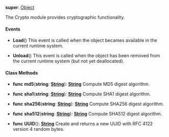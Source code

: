 **super**: [Object](Object.md)

The Crypto module provides cryptographic functionality.

#### Events

* **Load**()
This event is called when the object becames available in the current runtime system.

* **Unload**()
This event is called when the object has been removed from the current runtime system (but not yet deallocated).



#### Class Methods

* **func** **md5**(**string**: <strong>[String](../gravity/types.md)</strong>): <strong>[String](../gravity/types.md)</strong> 
Compute MD5 digest algorithm.

* **func** **sha1**(**string**: <strong>[String](../gravity/types.md)</strong>): <strong>[String](../gravity/types.md)</strong> 
Compute SHA1 digest algorithm.

* **func** **sha256**(**string**: <strong>[String](../gravity/types.md)</strong>): <strong>[String](../gravity/types.md)</strong> 
Compute SHA256 digest algorithm.

* **func** **sha512**(**string**: <strong>[String](../gravity/types.md)</strong>): <strong>[String](../gravity/types.md)</strong> 
Compute SHA512 digest algorithm.

* **func** **UUID**(): <strong>[String](../gravity/types.md)</strong> 
Create and returns a new UUID with RFC 4122 version 4 random bytes.





